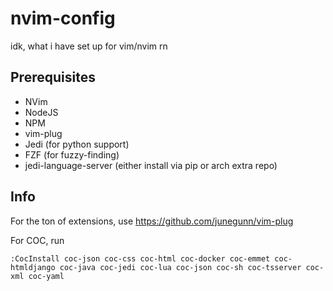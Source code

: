 # nvim-config
idk, what i have set up for vim/nvim rn

## Prerequisites
 - NVim
 - NodeJS
 - NPM
 - vim-plug
 - Jedi (for python support)
 - FZF (for fuzzy-finding)
 - jedi-language-server (either install via pip or arch extra repo)



## Info
For the ton of extensions, use https://github.com/junegunn/vim-plug


For COC, run 
```
:CocInstall coc-json coc-css coc-html coc-docker coc-emmet coc-htmldjango coc-java coc-jedi coc-lua coc-json coc-sh coc-tsserver coc-xml coc-yaml
```

